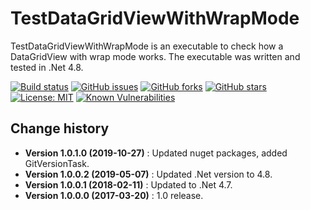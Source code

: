 TestDataGridViewWithWrapMode
====================================

TestDataGridViewWithWrapMode is an executable to check how a DataGridView with wrap mode works.
The executable was written and tested in .Net 4.8.

[![Build status](https://ci.appveyor.com/api/projects/status/n5n4ehlo4q0w6st9?svg=true)](https://ci.appveyor.com/project/SeppPenner/testdatagridviewwithwrapmode)
[![GitHub issues](https://img.shields.io/github/issues/SeppPenner/TestDataGridViewWithWrapMode.svg)](https://github.com/SeppPenner/TestDataGridViewWithWrapMode/issues)
[![GitHub forks](https://img.shields.io/github/forks/SeppPenner/TestDataGridViewWithWrapMode.svg)](https://github.com/SeppPenner/TestDataGridViewWithWrapMode/network)
[![GitHub stars](https://img.shields.io/github/stars/SeppPenner/TestDataGridViewWithWrapMode.svg)](https://github.com/SeppPenner/TestDataGridViewWithWrapMode/stargazers)
[![License: MIT](https://img.shields.io/badge/License-MIT-blue.svg)](https://raw.githubusercontent.com/SeppPenner/TestDataGridViewWithWrapMode/master/License.txt)
[![Known Vulnerabilities](https://snyk.io/test/github/SeppPenner/TestDataGridViewWithWrapMode/badge.svg)](https://snyk.io/test/github/SeppPenner/TestDataGridViewWithWrapMode)


Change history
--------------

* **Version 1.0.1.0 (2019-10-27)** : Updated nuget packages, added GitVersionTask.
* **Version 1.0.0.2 (2019-05-07)** : Updated .Net version to 4.8.
* **Version 1.0.0.1 (2018-02-11)** : Updated to .Net 4.7.
* **Version 1.0.0.0 (2017-03-20)** : 1.0 release.
